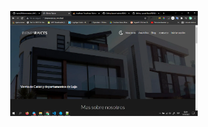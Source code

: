 <p align="center">
<img width="300" src="https://raw.githubusercontent.com/tucno21/bienesraices_MVC_php/main/foto.png" alt="foto">
</a>
